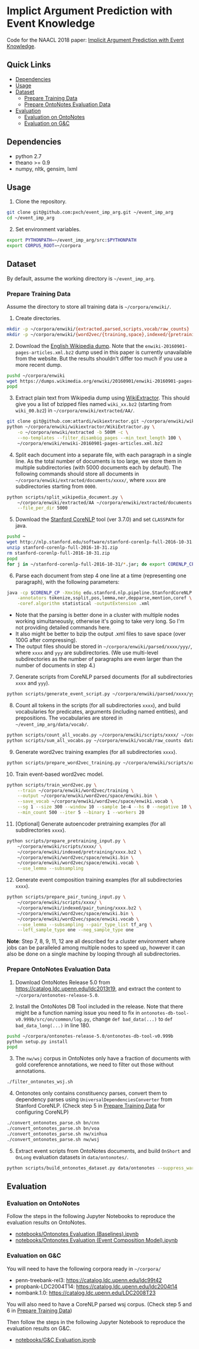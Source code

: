 # Implict Argument Prediction with Event Knowledge
Code for the NAACL 2018 paper: [Implicit Argument Prediction with Event Knowledge](https://arxiv.org/abs/1802.07226).

## Quick Links
* [Dependencies](#dependencies)
* [Usage](#usage)
* [Dataset](#dataset)
	* [Prepare Training Data](#prepare-training-data)
	* [Prepare OntoNotes Evaluation Data](#prepare-ontonotes-evaluation-data)
* [Evaluation](#evaluation)
	* [Evaluation on OntoNotes](#evaluation-on-ontonotes)
	* [Evaluation on G&C](#evaluation-on-g&c)

## Dependencies
* python 2.7
* theano >= 0.9
* numpy, nltk, gensim, lxml

## Usage
1. Clone the repository.
```bash
git clone git@github.com:pxch/event_imp_arg.git ~/event_imp_arg
cd ~/event_imp_arg
```
2. Set environment variables.
```bash
export PYTHONPATH=~/event_imp_arg/src:$PYTHONPATH
export CORPUS_ROOT=~/corpora
```

## Dataset
By default, assume the working directory is `~/event_imp_arg`.

### Prepare Training Data
Assume the directory to store all training data is `~/corpora/enwiki/`.

1. Create directories.
```bash
mkdir -p ~/corpora/enwiki/{extracted,parsed,scripts,vocab/raw_counts}
mkdir -p ~/corpora/enwiki/{word2vec/{training,space},indexed/{pretraining,pair_tuning}}
```

2. Download the [English Wikipedia dump](https://dumps.wikimedia.org/enwiki/). Note that the `enwiki-20160901-pages-articles.xml.bz2` dump used in this paper is currently unavailable from the website. But the results shouldn't differ too much if you use a more recent dump.
```bash
pushd ~/corpora/enwiki
wget https://dumps.wikimedia.org/enwiki/20160901/enwiki-20160901-pages-articles.xml.bz2
popd
```

3. Extract plain text from Wikipedia dump using [WikiExtractor](https://github.com/attardi/wikiextractor). This should give you a list of bzipped files named `wiki_xx.bz2` (starting from `wiki_00.bz2`) in `~/corpora/enwiki/extracted/AA/`.
```bash
git clone git@github.com:attardi/wikiextractor.git ~/corpora/enwiki/wikiextractor
python ~/corpora/enwiki/wikiextractor/WikiExtractor.py \
	-o ~/corpora/enwiki/extracted -b 500M -c \
	--no-templates --filter_disambig_pages --min_text_length 100 \
	~/corpora/enwiki/enwiki-20160901-pages-articles.xml.bz2
```

4. Split each document into a separate file, with each paragraph in a single line. As the total number of documents is too large, we store them in multiple subdirectories (with 5000 documents each by default). The following commands should store all documents in `~/corpora/enwiki/extracted/documents/xxxx/`, where `xxxx` are subdirectories starting from `0000`. 
```bash
python scripts/split_wikipedia_document.py \
	~/corpora/enwiki/extracted/AA ~/corpora/enwiki/extracted/documents \
	--file_per_dir 5000
```

5. Download the [Stanford CoreNLP](https://stanfordnlp.github.io/CoreNLP/) tool (ver 3.7.0) and set `CLASSPATH` for java.
```bash
pushd ~
wget http://nlp.stanford.edu/software/stanford-corenlp-full-2016-10-31.zip
unzip stanford-corenlp-full-2016-10-31.zip
rm stanford-corenlp-full-2016-10-31.zip
popd
for j in ~/stanford-corenlp-full-2016-10-31/*.jar; do export CORENLP_CP="$CORENLP_CP:$j"; done
```

6. Parse each document from step 4 one line at a time (representing one paragraph), with the following parameters:
```bash
java -cp $CORENLP_CP -Xmx16g edu.stanford.nlp.pipeline.StanfordCoreNLP \
	-annotators tokenize,ssplit,pos,lemma,ner,depparse,mention,coref \
	-coref.algorithm statistical -outputExtension .xml
```
* Note that the parsing is better done in a cluster with multiple nodes working simultaneously, otherwise it's going to take very long. So I'm not providing detailed commands here.
* It also might be better to bzip the output .xml files to save space (over 100G after compressing).
* The output files should be stored in `~/corpora/enwiki/parsed/xxxx/yyy/`, where `xxxx` and `yyy` are subdirectories. (We use multi-level subdirectories as the number of paragraphs are even larger than the number of documents in step 4.)

7. Generate scripts from CoreNLP parsed documents (for all subdirectories `xxxx` and `yyy`).
```bash
python scripts/generate_event_script.py ~/corpora/enwiki/parsed/xxxx/yyy ~/corpora/enwiki/scripts/xxxx/yyy.bz2
```

8. Count all tokens in the scripts (for all subdirectories `xxxx`), and build vocabularies for predicates, arguments (including named entities), and prepositions. The vocabularies are stored in `~/event_imp_arg/data/vocab/`.
```bash
python scripts/count_all_vocabs.py ~/corpora/enwiki/scripts/xxxx/ ~/corpora/enwiki/vocab/raw_counts/xxxx
python scripts/sum_all_vocabs.py ~/corpora/enwiki/vocab/raw_counts data/vocab
```

9. Generate word2vec training examples (for all subdirectories `xxxx`).
```bash
python scripts/prepare_word2vec_training.py ~/corpora/enwiki/scripts/xxxx/ ~/corpora/enwiki/word2vec/training/xxxx.bz2
```

10. Train event-based word2vec model.
```bash
python scripts/train_word2vec.py \
	--train ~/corpora/enwiki/word2vec/training \
	--output ~/corpora/enwiki/word2vec/space/enwiki.bin \
	--save_vocab ~/corpora/enwiki/word2vec/space/enwiki.vocab \
	--sg 1 --size 300 --window 10 --sample 1e-4 --hs 0 --negative 10 \
	--min_count 500 --iter 5 --binary 1 --workers 20 
```

11. [Optional] Generate autoencoder pretraining examples (for all subdirectories `xxxx`).
```bash
python scripts/prepare_pretraining_input.py \
	~/corpora/enwiki/scripts/xxxx/ \
	~/corpora/enwiki/indexed/pretraining/xxxx.bz2 \
	~/corpora/enwiki/word2vec/space/enwiki.bin \
	~/corpora/enwiki/word2vec/space/enwiki.vocab \
	--use_lemma --subsampling
```

12. Generate event composition training examples (for all subdirectories `xxxx`).
```bash
python scripts/prepare_pair_tuning_input.py \
	~/corpora/enwiki/scripts/xxxx/ \
	~/corpora/enwiki/indexed/pair_tuning/xxxx.bz2 \
	~/corpora/enwiki/word2vec/space/enwiki.bin \
	~/corpora/enwiki/word2vec/space/enwiki.vocab \
	--use_lemma --subsampling --pair_type_list tf_arg \
	--left_sample_type one --neg_sample_type one
```

__Note__: Step 7, 8, 9, 11, 12 are all described for a cluster environment where jobs can be paralleled among multiple nodes to speed up, however it can also be done on a single machine by looping through all subdirectories.

### Prepare OntoNotes Evaluation Data

1. Download OntoNotes Release 5.0 from https://catalog.ldc.upenn.edu/ldc2013t19, and extract the content to `~/corpora/ontonotes-release-5.0`.

2. Install the OntoNotes DB Tool included in the release. Note that there might be a function naming issue you need to fix in `ontonotes-db-tool-v0.999b/src/on/common/log.py`, change `def bad_data(...)` to `def bad_data_long(...)` in line 180.
```bash
pushd ~/corpora/ontonotes-release-5.0/ontonotes-db-tool-v0.999b
python setup.py install
popd
```

3. The `nw/wsj` corpus in OntoNotes only have a fraction of documents with gold coreference annotations, we need to filter out those without annotations.
```bash
./filter_ontonotes_wsj.sh
```

4. Ontonotes only contains constituency parses, convert them to dependency parses using `UniversalDependenciesConverter` from Stanford CoreNLP. (Check step 5 in [Prepare Training Data](#prepare-training-data) for configuring CoreNLP)
```bash
./convert_ontonotes_parse.sh bn/cnn
./convert_ontonotes_parse.sh bn/voa
./convert_ontonotes_parse.sh nw/xinhua
./convert_ontonotes_parse.sh nw/wsj
```

5. Extract event scripts from OntoNotes documents, and build `OnShort` and `OnLong` evaluation datasets in `data/ontonotes/`.
```bash
python scripts/build_ontonotes_dataset.py data/ontonotes --suppress_warning
```

## Evaluation

### Evaluation on OntoNotes
Follow the steps in the following Jupyter Notebooks to reproduce the evaluation results on OntoNotes.
* [notebooks/Ontonotes Evaluation (Baselines).ipynb](notebooks/OntoNotes%20Evaluation%20(Baselines).ipynb)
* [notebooks/Ontonotes Evaluation (Event Composition Model).ipynb](https://github.com/pxch/event_imp_arg/blob/master/notebooks/OntoNotes%20Evaluation%20(Event%20Composition%20Model).ipynb)

### Evaluation on G&C
You will need to have the following corpora ready in `~/corpora/`
* penn-treebank-rel3: https://catalog.ldc.upenn.edu/ldc99t42
* propbank-LDC2004T14: https://catalog.ldc.upenn.edu/ldc2004t14
* nombank.1.0: https://catalog.ldc.upenn.edu/LDC2008T23

You will also need to have a CoreNLP parsed wsj corpus. (Check step 5 and 6 in [Prepare Training Data](#prepare-training-data))

Then follow the steps in the following Jupyter Notebook to reproduce the evaluation results on G&C.
* [notebooks/G&C Evaluation.ipynb](notebooks/G&amp;C%20Evaluation.ipynb)
